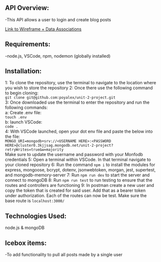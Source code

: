 ## API Overview:
-This API allows a user to login and create blog posts

<div>
<a href = "https://imgur.com/a/7ChRFso"> Link to Wireframe + Data Associations<a>
</div>

## Requirements:
-node.js, VSCode, npm, nodemon (globally installed)
## Installation:
1: To clone the repository, use the terminal to navigate to the location where you wish to store the repository
2: Once there use the following command to begin cloning: <br>
`git clone git@github.com:poyalex/unit-2-project.git` <br>
3: Once downloaded use the terminal to enter the repository and run the following commands: <br>
a: Create .env file: <br> `touch .env`<br>
b: launch VSCode:<br> `code .` <br>
4: With VSCode launched, open your dot env file and paste the below into the file: <br>
`MONGO_URI=mongodb+srv://<USERNAME HERE>:<PASSWORD HERE>@cluster0.3kjjsag.mongodb.net/unit-2-project?retryWrites=true&w=majority`<br>
Make sure to update the username and password with your Monfodb credentials
5: Open a terminal within VSCode. In that terminal navigate to your cloned repository
6: Run the command `npm i` to install the modules for express, mongoose, bcrypt, dotenv, jsonwebtoken, morgan, jest, supertest, and mongodb-memory-server
7: Run `npm run dev` to start the server and connect to mongoDB
8: Run `npm run test` to run testing to ensure that the routes and controllers are functioning
9: In postman create a new user and copy the token that is created for said user. Add that as a bearer token under authorization. Each of the routes can now be test. Make sure the base route is `localhost:3000/`
## Technologies Used:
node.js & mongoDB
## Icebox items:
-To add functionality to pull all posts made by a single user
